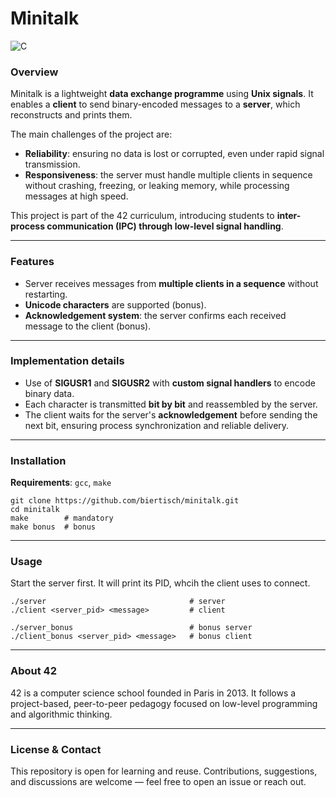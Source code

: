 # Minitalk

![C](https://img.shields.io/badge/language-C-blue.svg)

### Overview

Minitalk is a lightweight **data exchange programme** using **Unix signals**. It enables a **client** to send binary-encoded messages to a **server**, which reconstructs and prints them.

The main challenges of the project are:
* **Reliability**: ensuring no data is lost or corrupted, even under rapid signal transmission.
* **Responsiveness**: the server must handle multiple clients in sequence without crashing, freezing, or leaking memory, while processing messages at high speed.

This project is part of the 42 curriculum, introducing students to **inter-process communication (IPC) through low-level signal handling**.

---
### Features

* Server receives messages from **multiple clients in a sequence** without restarting.
* **Unicode characters** are supported (bonus).
* **Acknowledgement system**: the server confirms each received message to the client (bonus).

---
### Implementation details

* Use of **SIGUSR1** and **SIGUSR2** with **custom signal handlers** to encode binary data.
* Each character is transmitted **bit by bit** and reassembled by the server.
* The client waits for the server's **acknowledgement** before sending the next bit, ensuring process synchronization and reliable delivery.

---
### Installation

**Requirements**: `gcc`, `make`

```
git clone https://github.com/biertisch/minitalk.git
cd minitalk
make		# mandatory
make bonus	# bonus
```

---
### Usage

Start the server first. It will print its PID, whcih the client uses to connect.

```
./server								# server
./client <server_pid> <message>			# client

./server_bonus							# bonus server
./client_bonus <server_pid> <message>	# bonus client
```

---
### About 42

42 is a computer science school founded in Paris in 2013. It follows a project-based, peer-to-peer pedagogy focused on low-level programming and algorithmic thinking.

---
### License & Contact

This repository is open for learning and reuse. Contributions, suggestions, and discussions are welcome — feel free to open an issue or reach out.